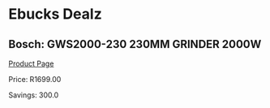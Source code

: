 
# Ebucks Dealz
## Bosch: GWS2000-230 230MM GRINDER 2000W
[Product Page](https://www.ebucks.com/web/shop/productSelected.do?prodId=315085275&catId=336131693)

Price: R1699.00

Savings: 300.0


	